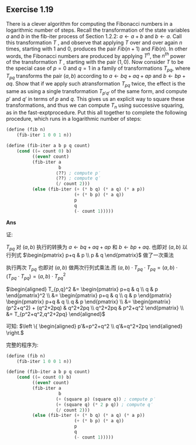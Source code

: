 ## Exercise 1.19

There is a clever algorithm for computing the Fibonacci numbers in a logarithmic number of steps. Recall the transformation of the state variables $a$ and $b$ in the fib-iter process of Section 1.2.2: $a\leftarrow a +b$ and $b\leftarrow a$. Call this transformation $T$ , and observe that applying $T$ over and over again $n$ times, starting with $1$ and $0$, produces the pair $Fib(n + 1)$ and $Fib(n)$. In other words, the Fibonacci numbers are produced by applying $T^n$, the $n^{th}$ power of the transformation $T$ , starting with the pair $(1, 0)$. Now consider $T$ to be the special case of $p = 0$ and $q = 1$ in a family of transformations $T_{pq}$, where $T_{pq}$ transforms the pair $(a, b)$ according to $a\leftarrow bq + aq + ap$ and $b\leftarrow bp + aq$. Show that if we apply such atransformation $T_{pq}$ twice, the effect is the same as using a single transformation $T_{p′q′}$ of the same form, and compute $p′$ and $q′$ in terms of $p$ and $q$. This gives us an explicit way to square these transformations, and thus we can compute $T_n$ using successive squaring, as in the fast-exptprocedure. Put this all together to complete the following procedure, which runs in a logarithmic number of steps:

```scheme
(define (fib n)
    (fib-iter 1 0 0 1 n))

(define (fib-iter a b p q count)
    (cond ((= count 0) b)
          ((even? count)
          (fib-iter a
                    b
                   ⟨??⟩ ; compute p′
                   ⟨??⟩ ; compute q′
                   (/ count 2)))
          (else (fib-iter (+ (* b q) (* a q) (* a p))
                          (+ (* b p) (* a q))
                          p
                          q
                          (- count 1)))))
```

**Ans**

证:

$T_{pq}$ 对 $(a, b)$ 执行的转换为 $a\leftarrow bq + aq + ap$ 和 $b\leftarrow bp + aq$.
也即对 $(a,b)$ 以行列式
$\begin{pmatrix}
p+q & p \\
p & q
\end{pmatrix}$
做了一次乘法

执行两次 $T_{pq}$ 也即对 $(a,b)$ 做两次行列式乘法.而 $(a,b)\cdot T_{pq}\cdot T_{pq}=(a,b)\cdot (T_{pq}\cdot T_{pq})=(a,b)\cdot T_{pq}^2$

$\begin{aligned}
T_{p,q}^2 
&= 
\begin{pmatrix}
p+q & q \\
q & p
\end{pmatrix}^2 \\
&= 
\begin{pmatrix}
p+q & q \\
q & p
\end{pmatrix}
\begin{pmatrix}
p+q & q \\
q & p
\end{pmatrix} \\
&= 
\begin{pmatrix}
(p^2+q^2) + (q^2+2pq) & q^2+2pq \\
q^2+2pq & p^2+q^2
\end{pmatrix} \\
&= T_{p^2+q^2,q^2+2pq}
\end{aligned}$

可知:
$\left \{ \begin{aligned}
p′&=p^2+q^2 \\
q′&=q^2+2pq
\end{aligned}
\right.$

完整的程序为:

```scheme
(define (fib n)
    (fib-iter 1 0 0 1 n))

(define (fib-iter a b p q count)
    (cond ((= count 0) b)
          ((even? count)
          (fib-iter a
                    b
                   (+ (square p) (square q)) ; compute p′
                   (+ (square q) (* 2 p q)) ; compute q′
                   (/ count 2)))
          (else (fib-iter (+ (* b q) (* a q) (* a p))
                          (+ (* b p) (* a q))
                          p
                          q
                          (- count 1)))))
```
